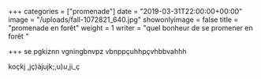 +++
categories = ["promenade"]
date = "2019-03-31T22:00:00+00:00"
image = "/uploads/fall-1072821_640.jpg"
showonlyimage = false
title = "promenade en forêt"
weight = 1
writer = "quel bonheur de se promener en forêt "

+++
se pgkiznn vgningbnvpz vbnppçuhhpçvhbbvahhh 

koçkj ,jç)àjujk;,u)_u_,ji_ç